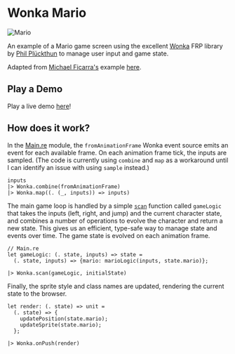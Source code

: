 # Wonka Mario

![Mario](https://user-images.githubusercontent.com/30199/56088170-97d4dc80-5e38-11e9-945b-293123d4fca7.gif)

An example of a Mario game screen using the excellent [Wonka](https://github.com/kitten/wonka) FRP library by [Phil Plückthun](https://github.com/kitten) to manage user input and game state.

Adapted from [Michael Ficarra's](https://github.com/michaelficarra) example [here](https://github.com/michaelficarra/purescript-demo-mario).

## Play a Demo

Play a live demo [here](https://bkonkle.github.io/wonka-mario/)!

## How does it work?

In the [Main.re](src/Main.re) module, the `fromAnimationFrame` Wonka event source emits an event for each available frame. On each animation frame tick, the inputs are sampled. (The code is currently using `combine` and `map` as a workaround until I can identify an issue with using `sample` instead.)

```re
inputs
|> Wonka.combine(fromAnimationFrame)
|> Wonka.map((. (_, inputs)) => inputs)
```

The main game loop is handled by a simple [`scan`](https://wonka.kitten.sh/api/operators#scan) function called `gameLogic` that takes the inputs (left, right, and jump) and the current character state, and combines a number of operations to evolve the character and return a new state. This gives us an efficient, type-safe way to manage state and events over time. The game state is evolved on each animation frame.

```re
// Main.re
let gameLogic: (. state, inputs) => state =
  (. state, inputs) => {mario: marioLogic(inputs, state.mario)};
```

```re
|> Wonka.scan(gameLogic, initialState)
```

Finally, the sprite style and class names are updated, rendering the current state to the browser.

```re
let render: (. state) => unit =
  (. state) => {
    updatePosition(state.mario);
    updateSprite(state.mario);
  };
```

```re
|> Wonka.onPush(render)
```
